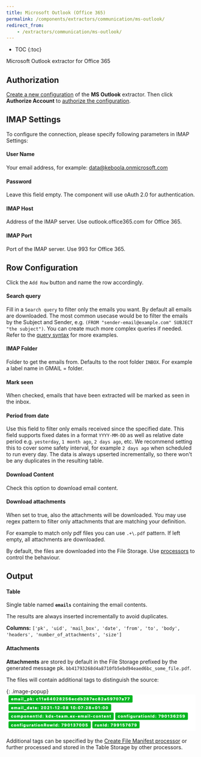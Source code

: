```yaml
---
title: Microsoft Outlook (Office 365)
permalink: /components/extractors/communication/ms-outlook/
redirect_from:
    - /extractors/communication/ms-outlook/
---
```


* TOC
{:toc}

Microsoft Outlook extractor for Office 365

## Authorization
[Create a new configuration](/components/#creating-component-configuration) of the **MS Outlook** extractor.
Then click **Authorize Account** to [authorize the configuration](/components/#authorization).

## IMAP Settings
To configure the connection, please specify following parameters in IMAP Settings:

#### User Name
Your email address, for example: data@keboola.onmicrosoft.com

#### Password 
Leave this field empty. The component will use oAuth 2.0 for authentication.

#### IMAP Host
Address of the IMAP server. Use outlook.office365.com for Office 365. 

#### IMAP Port
Port of the IMAP server. Use 993 for Office 365.

## Row Configuration

Click the `Add Row` button and name the row accordingly.

#### Search query

Fill in a `Search query` to filter only the emails you want. By default all emails are downloaded. The most common usecase would be to filter the emails 
by the Subject and Sender, e.g. `(FROM "sender-email@example.com" SUBJECT "the subject")`. You can create much more complex queries if needed. 
Refer to the [query syntax](/components/extractors/communication/email-imap/query-syntax/) for more examples. 

#### IMAP Folder

Folder to get the emails from. Defaults to the root folder `INBOX`. For example a label name in GMAIL = folder.

#### Mark seen

When checked, emails that have been extracted will be marked as seen in the inbox.

#### Period from date

Use this field to filter only emails received since the specified date. This field supports fixed dates in a format `YYYY-MM-DD` as well as 
relative date period e.g. `yesterday`, `1 month ago`, `2 days ago`, etc. We recommend setting this to cover some safety interval, for example `2 days ago` when 
scheduled to run every day. The data is always upserted incrementally, so there won't be any duplicates in the resulting table.

#### Download Content

Check this option to download email content.

#### Download attachments

When set to true, also the attachments will be downloaded. You may use regex pattern to filter only attachments that are matching your definition. 

For example to match only pdf files you can use `.+\.pdf` pattern. If left empty, all attachments are downloaded.

By default, the files are downloaded into the File Storage. Use [processors](https://components.keboola.com/components?type=processor) 
to control the behaviour.

## Output

#### Table

Single table named **`emails`** containing the email contents.

The results are always inserted incrementally to avoid duplicates.

**Columns:** `['pk', 'uid', 'mail_box', 'date', 'from', 'to', 'body', 'headers', 'number_of_attachments', 'size']`


#### Attachments

**Attachments** are stored by default in the File Storage prefixed by the generated message pk. `bb41793268d4a8710fb5ebd94eaed6bc_some_file.pdf`.

The files will contain additional tags to distinguish the source:

{: .image-popup}
![Screenshot - Tags](/components/extractors/communication/email-imap/tags.png)

Additional tags can be specified by the [Create File Manifest processor](https://components.keboola.com/components/kds-team.processor-create-file-manifest) 
or further processed and stored in the Table Storage by other processors.